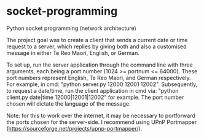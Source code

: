 # socket-programming
Python socket programming (network architecture)

The project goal was to create a client that sends a current date or time request to a server, which replies by giving both and also a customised message 
in either Te Reo Maori, English, or German.

To set up, run the server application through the command line with three arguments, each being a port number (1024 >= portnum <= 64000). These port numbers
represent English, Te Reo Maori, and German respectively. For example, in cmd: "python server.py 12000 12001 12002".
Subsequently, to request a date/time, run the client application in cmd via: "python client.py date|time 12000|12001|12002" for example.
The port number chosen will dictate the language of the message.

Note: for this to work over the internet, it may be necessary to portforward the ports chosen for the server-side. I recommend using UPnP Portmapper (https://sourceforge.net/projects/upnp-portmapper/).


